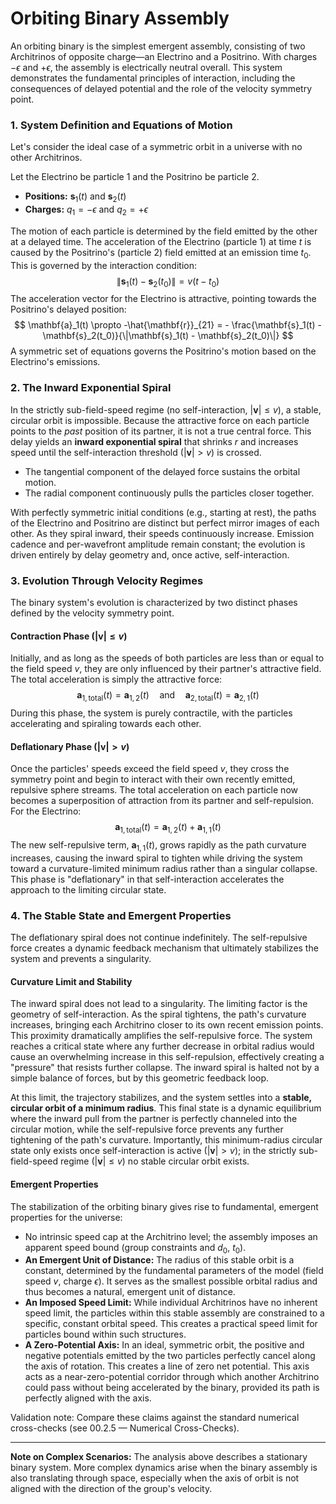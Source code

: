 # Orbiting Binary Assembly

An orbiting binary is the simplest emergent assembly, consisting of two Architrinos of opposite charge—an Electrino and a Positrino. With charges $-\epsilon$ and $+\epsilon$, the assembly is electrically neutral overall. This system demonstrates the fundamental principles of interaction, including the consequences of delayed potential and the role of the velocity symmetry point. 

### 1. System Definition and Equations of Motion

Let's consider the ideal case of a symmetric orbit in a universe with no other Architrinos.

Let the Electrino be particle 1 and the Positrino be particle 2.
-   **Positions:** $\mathbf{s}_1(t)$ and $\mathbf{s}_2(t)$
-   **Charges:** $q_1 = -\epsilon$ and $q_2 = +\epsilon$

The motion of each particle is determined by the field emitted by the other at a delayed time. The acceleration of the Electrino (particle 1) at time $t$ is caused by the Positrino's (particle 2) field emitted at an emission time $t_0$. This is governed by the interaction condition:
$$
\|\mathbf{s}_1(t) - \mathbf{s}_2(t_0)\| = v(t - t_0)
$$
The acceleration vector for the Electrino is attractive, pointing towards the Positrino's delayed position:
$$
\mathbf{a}_1(t) \propto -\hat{\mathbf{r}}_{21} = - \frac{\mathbf{s}_1(t) - \mathbf{s}_2(t_0)}{\|\mathbf{s}_1(t) - \mathbf{s}_2(t_0)\|}
$$
A symmetric set of equations governs the Positrino's motion based on the Electrino's emissions.

### 2. The Inward Exponential Spiral

In the strictly sub-field-speed regime (no self-interaction, $|\mathbf{v}|\le v$), a stable, circular orbit is impossible. Because the attractive force on each particle points to the *past* position of its partner, it is not a true central force. This delay yields an **inward exponential spiral** that shrinks $r$ and increases speed until the self-interaction threshold ($|\mathbf{v}|>v$) is crossed.

-   The tangential component of the delayed force sustains the orbital motion.
-   The radial component continuously pulls the particles closer together.

With perfectly symmetric initial conditions (e.g., starting at rest), the paths of the Electrino and Positrino are distinct but perfect mirror images of each other. As they spiral inward, their speeds continuously increase. Emission cadence and per-wavefront amplitude remain constant; the evolution is driven entirely by delay geometry and, once active, self-interaction.

### 3. Evolution Through Velocity Regimes

The binary system's evolution is characterized by two distinct phases defined by the velocity symmetry point.

#### **Contraction Phase ($|\mathbf{v}| \le v$)**
Initially, and as long as the speeds of both particles are less than or equal to the field speed $v$, they are only influenced by their partner's attractive field. The total acceleration is simply the attractive force:
$$
\mathbf{a}_{1, \text{total}}(t) = \mathbf{a}_{1,2}(t) \quad \text{and} \quad \mathbf{a}_{2, \text{total}}(t) = \mathbf{a}_{2,1}(t)
$$
During this phase, the system is purely contractile, with the particles accelerating and spiraling towards each other.

#### **Deflationary Phase ($|\mathbf{v}| > v$)**
Once the particles' speeds exceed the field speed $v$, they cross the symmetry point and begin to interact with their own recently emitted, repulsive sphere streams. The total acceleration on each particle now becomes a superposition of attraction from its partner and self-repulsion. For the Electrino:
$$
\mathbf{a}_{1, \text{total}}(t) = \mathbf{a}_{1,2}(t) + \mathbf{a}_{1,1}(t)
$$
The new self-repulsive term, $\mathbf{a}_{1,1}(t)$, grows rapidly as the path curvature increases, causing the inward spiral to tighten while driving the system toward a curvature-limited minimum radius rather than a singular collapse. This phase is "deflationary" in that self-interaction accelerates the approach to the limiting circular state.

### 4. The Stable State and Emergent Properties

The deflationary spiral does not continue indefinitely. The self-repulsive force creates a dynamic feedback mechanism that ultimately stabilizes the system and prevents a singularity.

#### **Curvature Limit and Stability**
The inward spiral does not lead to a singularity. The limiting factor is the geometry of self-interaction. As the spiral tightens, the path's curvature increases, bringing each Architrino closer to its own recent emission points. This proximity dramatically amplifies the self-repulsive force. The system reaches a critical state where any further decrease in orbital radius would cause an overwhelming increase in this self-repulsion, effectively creating a "pressure" that resists further collapse. The inward spiral is halted not by a simple balance of forces, but by this geometric feedback loop.

At this limit, the trajectory stabilizes, and the system settles into a **stable, circular orbit of a minimum radius**. This final state is a dynamic equilibrium where the inward pull from the partner is perfectly channeled into the circular motion, while the self-repulsive force prevents any further tightening of the path's curvature. Importantly, this minimum-radius circular state only exists once self-interaction is active ($|\mathbf{v}|>v$); in the strictly sub-field-speed regime ($|\mathbf{v}|\le v$) no stable circular orbit exists.

#### **Emergent Properties**
The stabilization of the orbiting binary gives rise to fundamental, emergent properties for the universe:
-   No intrinsic speed cap at the Architrino level; the assembly imposes an apparent speed bound (group constraints and $d_0$, $t_0$).
-   **An Emergent Unit of Distance:** The radius of this stable orbit is a constant, determined by the fundamental parameters of the model (field speed $v$, charge $\epsilon$). It serves as the smallest possible orbital radius and thus becomes a natural, emergent unit of distance.
-   **An Imposed Speed Limit:** While individual Architrinos have no inherent speed limit, the particles within this stable assembly are constrained to a specific, constant orbital speed. This creates a practical speed limit for particles bound within such structures.
-   **A Zero-Potential Axis:** In an ideal, symmetric orbit, the positive and negative potentials emitted by the two particles perfectly cancel along the axis of rotation. This creates a line of zero net potential. This axis acts as a near-zero-potential corridor through which another Architrino could pass without being accelerated by the binary, provided its path is perfectly aligned with the axis.

Validation note: Compare these claims against the standard numerical cross-checks (see 00.2.5 — Numerical Cross-Checks).

---

**Note on Complex Scenarios:** The analysis above describes a stationary binary system. More complex dynamics arise when the binary assembly is also translating through space, especially when the axis of orbit is not aligned with the direction of the group's velocity.
